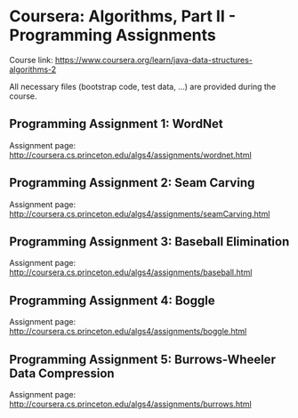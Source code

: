 # Coursera: Algorithms, Part II - Programming Assignments

Course link: https://www.coursera.org/learn/java-data-structures-algorithms-2

All necessary files (bootstrap code, test data, …) are provided during the course.

## Programming Assignment 1: WordNet
Assignment page: http://coursera.cs.princeton.edu/algs4/assignments/wordnet.html

## Programming Assignment 2: Seam Carving
Assignment page: http://coursera.cs.princeton.edu/algs4/assignments/seamCarving.html

## Programming Assignment 3: Baseball Elimination
Assignment page: http://coursera.cs.princeton.edu/algs4/assignments/baseball.html

## Programming Assignment 4: Boggle
Assignment page: http://coursera.cs.princeton.edu/algs4/assignments/boggle.html

## Programming Assignment 5: Burrows-Wheeler Data Compression
Assignment page: http://coursera.cs.princeton.edu/algs4/assignments/burrows.html
